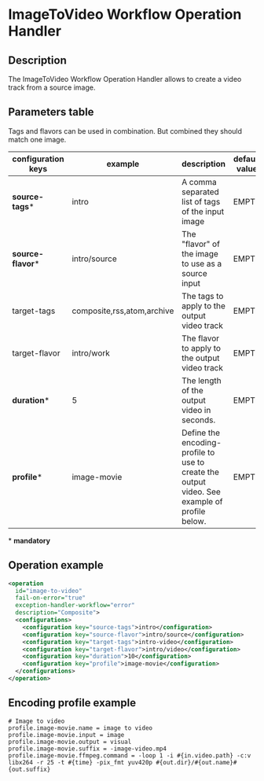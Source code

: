 # ImageToVideo Workflow Operation Handler

## Description

The ImageToVideo Workflow Operation Handler allows to create a video track from a source image.

## Parameters table

Tags and flavors can be used in combination. But combined they should match one image.

|configuration keys |example                   |description|default value|
|-------------------|--------------------------|-----------|-------------|
|**source-tags**\*  |intro                     |A comma separated list of tags of the input image|EMPTY|
|**source-flavor**\*|intro/source              |The "flavor" of the image to use as a source input|EMPTY|
|target-tags        |composite,rss,atom,archive|The tags to apply to the output video track|EMPTY|
|target-flavor      |intro/work                |The flavor to apply to the output video track|EMPTY|
|**duration**\*     |5                         |The length of the output video in seconds.|EMPTY|
|**profile**\*      |image-movie               |Define the encoding-profile to use to create the output video. See example of profile below.|EMPTY|

\* **mandatory**

## Operation example

```xml
<operation
  id="image-to-video"
  fail-on-error="true"
  exception-handler-workflow="error"
  description="Composite">
  <configurations>
    <configuration key="source-tags">intro</configuration>
    <configuration key="source-flavor">intro/source</configuration>
    <configuration key="target-tags">intro-video</configuration>
    <configuration key="target-flavor">intro/video</configuration>
    <configuration key="duration">10</configuration>
    <configuration key="profile">image-movie</configuration>
  </configurations>
</operation>
```

## Encoding profile example

    # Image to video
    profile.image-movie.name = image to video
    profile.image-movie.input = image
    profile.image-movie.output = visual
    profile.image-movie.suffix = -image-video.mp4
    profile.image-movie.ffmpeg.command = -loop 1 -i #{in.video.path} -c:v libx264 -r 25 -t #{time} -pix_fmt yuv420p #{out.dir}/#{out.name}#{out.suffix}

